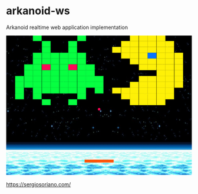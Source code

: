 # arkanoid-ws
Arkanoid realtime web application implementation

![Arkanoid WS Java](https://raw.githubusercontent.com/sergiss/arkanoid-ws/master/arkanoid-ws.jpg)

https://sergiosoriano.com/
